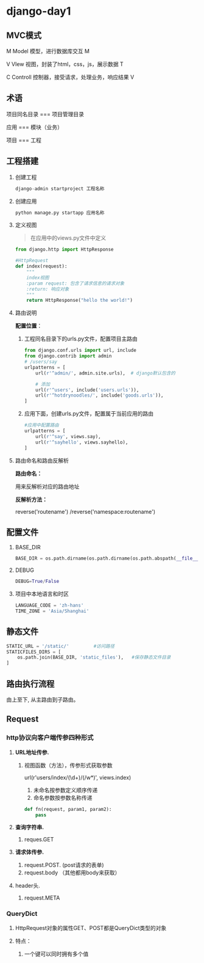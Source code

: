 # django-day1

## MVC模式

M   Model 模型，进行数据库交互							M

V    VIew  视图，封装了html，css，js，展示数据				T

C    Controll 控制器，接受请求，处理业务，响应结果			V



## 术语

项目同名目录  ===  项目管理目录

应用   === 模块（业务）

项目 === 工程



## 工程搭建

1. 创建工程

   ```python
   django-admin startproject 工程名称
   ```

2. 创建应用

   ```python
   python manage.py startapp 应用名称
   ```

3. 定义视图

   > 在应用中的views.py文件中定义

   ```python
   from django.http import HttpResponse
   
   #HttpRequest
   def index(request):
       """
       index视图
       :param request: 包含了请求信息的请求对象
       :return: 响应对象
       """
       return HttpResponse("hello the world!")
   ```

4. 路由说明

   **配置位置**：

   1. 工程同名目录下的urls.py文件，配置项目主路由

      ```python
      from django.conf.urls import url, include
      from django.contrib import admin
      # /users/say
      urlpatterns = [
          url(r'^admin/', admin.site.urls),  # django默认包含的
      
          # 添加
          url(r'^users', include('users.urls')), 
          url(r'^hotdrynoodles/', include('goods.urls')), 
      ]
      ```

   2. 应用下面，创建urls.py文件，配置属于当前应用的路由

      ```python
      #应用中配置路由
      urlpatterns = [
          url(r'^say', views.say),
          url(r'^sayhello', views.sayhello),
      ]
      ```

5. 路由命名和路由反解析

   **路由命名：**

   用来反解析对应的路由地址

   **反解析方法：**

   reverse('routename') /reverse('namespace:routename')


## 配置文件

1. BASE_DIR

   ```python
   BASE_DIR = os.path.dirname(os.path.dirname(os.path.abspath(__file__)))
   ```

2. DEBUG

   ```python
   DEBUG=True/False
   ```

3. 项目中本地语言和时区

   ```python
   LANGUAGE_CODE = 'zh-hans'
   TIME_ZONE = 'Asia/Shanghai'
   ```



## 静态文件

```python
STATIC_URL = '/static/'			#访问路径
STATICFILES_DIRS = [
    os.path.join(BASE_DIR, 'static_files'),   #保存静态文件目录
]
```



## 路由执行流程

由上至下, 从主路由到子路由。

## Request

### http协议向客户端传参四种形式

1. **URL地址传参.**    

   1. 视图函数（方法），传参形式获取参数

      url(r'users/index/(\d+)/(/w*)', views.index)

      1. 未命名按参数定义顺序传递
      2. 命名参数按参数名称传递

      ```python
      def fn(request, param1, param2):
          pass
      ```

2. **查询字符串.**      

   1. reques.GET

3. **请求体传参.**  

   1. request.POST.   (post请求的表单)
   2. request.body    （其他都用body来获取）

4. header头.          

   1. request.META

### QueryDict

1. HttpRequest对象的属性GET、POST都是QueryDict类型的对象

2. 特点：

   1. 一个键可以同时拥有多个值

   	​	